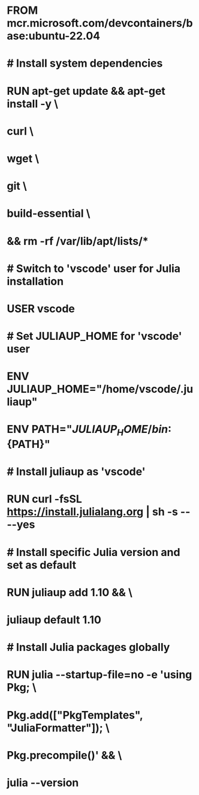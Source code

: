 # FROM mcr.microsoft.com/devcontainers/base:ubuntu-22.04

# # Install system dependencies
# RUN apt-get update && apt-get install -y \
#     curl \
#     wget \
#     git \
#     build-essential \
#     && rm -rf /var/lib/apt/lists/*

# # Switch to 'vscode' user for Julia installation
# USER vscode

# # Set JULIAUP_HOME for 'vscode' user
# ENV JULIAUP_HOME="/home/vscode/.juliaup"
# ENV PATH="${JULIAUP_HOME}/bin:${PATH}"

# # Install juliaup as 'vscode'
# RUN curl -fsSL https://install.julialang.org | sh -s -- --yes

# # Install specific Julia version and set as default
# RUN juliaup add 1.10 && \
#     juliaup default 1.10

# # Install Julia packages globally
# RUN julia --startup-file=no -e 'using Pkg; \
#     Pkg.add(["PkgTemplates", "JuliaFormatter"]); \
#     Pkg.precompile()' && \
#     julia --version

<!-- 
// {
//     "name": "Julia Development",
//     "build": {
//         "dockerfile": "Dockerfile",
//         "context": ".."
//     },
//     "customizations": {
//         "vscode": {
//             "extensions": [
//                 "julialang.language-julia"
//             ],
//             "settings": {
//                 "[julia]": {
//                     "editor.defaultFormatter": "julialang.language-julia",
//                     "editor.formatOnSave": true
//                 },
//                 "julia.execution.resultType": "inline"
//             }
//         }
//     }
// } -->